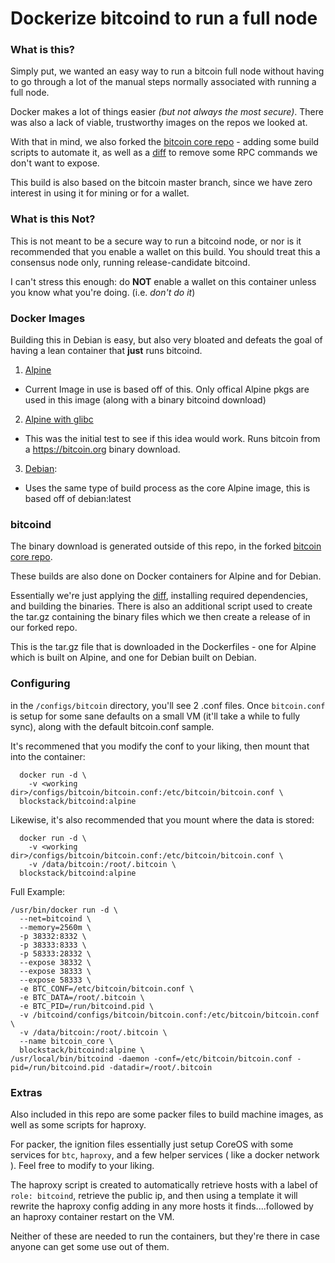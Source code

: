 # Dockerize bitcoind to run a full node

### What is this?
Simply put, we wanted an easy way to run a bitcoin full node without having to go through a lot of the manual steps normally associated with running a full node.

Docker makes a lot of things easier *(but not always the most secure)*. There was also a lack of viable, trustworthy images on the repos we looked at.

With that in mind, we also forked the [bitcoin core repo](https://github.com/blockstackpbc/bitcoin/tree/blockstackpbc-custom) - adding some build scripts to automate it, as well as a [diff](https://github.com/blockstackpbc/bitcoin/blob/blockstackpbc-custom/no_rpc.diff) to remove some RPC commands we don't want to expose.

This build is also based on the bitcoin master branch, since we have zero interest in using it for mining or for a wallet.

### What is this Not?
This is not meant to be a secure way to run a bitcoind node, or nor is it recommended that you enable a wallet on this build.
You should treat this a consensus node only, running release-candidate bitcoind.

I can't stress this enough: do **NOT** enable a wallet on this container unless you know what you're doing. (i.e. *don't do it*)

### Docker Images
Building this in Debian is easy, but also very bloated and defeats the goal of having a lean container that **just** runs bitcoind.

1. [Alpine](https://github.com/blockstackpbc/bitcoin-docker/blob/master/Dockerfile-bitcoind.alpine)
  - Current Image in use is based off of this. Only offical Alpine pkgs are used in this image (along with a binary bitcoind download)
2. [Alpine with glibc](https://github.com/blockstackpbc/bitcoin-docker/blob/master/Dockerfile-bitcoind)
  - This was the initial test to see if this idea would work. Runs bitcoin from a https://bitcoin.org binary download.
3. [Debian](https://github.com/blockstackpbc/bitcoin-docker/blob/master/Dockerfile-bitcoind.debian):
  - Uses the same type of build process as the core Alpine image, this is based off of debian:latest


### bitcoind
The binary download is generated outside of this repo, in the forked [bitcoin core repo](https://github.com/blockstackpbc/bitcoin/tree/blockstackpbc-custom).

These builds are also done on Docker containers for Alpine and for Debian.

Essentially we're just applying the [diff](https://github.com/blockstackpbc/bitcoin/blob/blockstackpbc-custom/no_rpc.diff), installing required dependencies, and building the binaries. There is also an additional script used to create the tar.gz containing the binary files which we then create a release of in our forked repo.

This is the tar.gz file that is downloaded in the Dockerfiles - one for Alpine which is built on Alpine, and one for Debian built on Debian.


### Configuring
in the `/configs/bitcoin` directory, you'll see 2 .conf files. Once `bitcoin.conf` is setup for some sane defaults on a small VM (it'll take a while to fully sync), along with the default bitcoin.conf sample.

It's recommened that you modify the conf to your liking, then mount that into the container:
```
  docker run -d \
    -v <working dir>/configs/bitcoin/bitcoin.conf:/etc/bitcoin/bitcoin.conf \
  blockstack/bitcoind:alpine
```
Likewise, it's also recommended that you mount where the data is stored:
```
  docker run -d \
    -v <working dir>/configs/bitcoin/bitcoin.conf:/etc/bitcoin/bitcoin.conf \
    -v /data/bitcoin:/root/.bitcoin \
  blockstack/bitcoind:alpine
```
Full Example:
```
/usr/bin/docker run -d \
  --net=bitcoind \
  --memory=2560m \
  -p 38332:8332 \
  -p 38333:8333 \
  -p 58333:28332 \
  --expose 38332 \
  --expose 38333 \
  --expose 58333 \
  -e BTC_CONF=/etc/bitcoin/bitcoin.conf \
  -e BTC_DATA=/root/.bitcoin \
  -e BTC_PID=/run/bitcoind.pid \
  -v /bitcoind/configs/bitcoin/bitcoin.conf:/etc/bitcoin/bitcoin.conf \
  -v /data/bitcoin:/root/.bitcoin \
  --name bitcoin_core \
  blockstack/bitcoind:alpine \
/usr/local/bin/bitcoind -daemon -conf=/etc/bitcoin/bitcoin.conf -pid=/run/bitcoind.pid -datadir=/root/.bitcoin
```


### Extras
Also included in this repo are some packer files to build machine images, as well as some scripts for haproxy.

For packer, the ignition files essentially just setup CoreOS with some services for `btc`, `haproxy`, and a few helper services ( like a docker network ). Feel free to modify to your liking.

The haproxy script is created to automatically retrieve hosts with a label of `role: bitcoind`, retrieve the public ip, and then using a template it will rewrite the haproxy config adding in any more hosts it finds....followed by an haproxy container restart on the VM.

Neither of these are needed to run the containers, but they're there in case anyone can get some use out of them.

